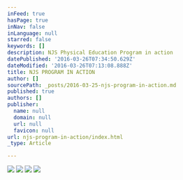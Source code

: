 ```yaml
---
inFeed: true
hasPage: true
inNav: false
inLanguage: null
starred: false
keywords: []
description: NJS Physical Education Program in action
datePublished: '2016-03-26T07:34:50.629Z'
dateModified: '2016-03-26T07:13:08.888Z'
title: NJS PROGRAM IN ACTION
author: []
sourcePath: _posts/2016-03-25-njs-program-in-action.md
published: true
authors: []
publisher:
  name: null
  domain: null
  url: null
  favicon: null
url: njs-program-in-action/index.html
_type: Article

---
```

![](https://the-grid-user-content.s3-us-west-2.amazonaws.com/e4073b25-a032-4dd9-b63f-a07292551253.jpg)
![](https://the-grid-user-content.s3-us-west-2.amazonaws.com/e7c84e9b-206d-40e3-b1b8-898ccad11be7.jpg)
![](https://the-grid-user-content.s3-us-west-2.amazonaws.com/ee988074-718c-4fa9-9727-8b64093a9dd3.jpg)
![](https://the-grid-user-content.s3-us-west-2.amazonaws.com/a360dc35-03d7-45c4-909d-e9f566b70329.jpg)